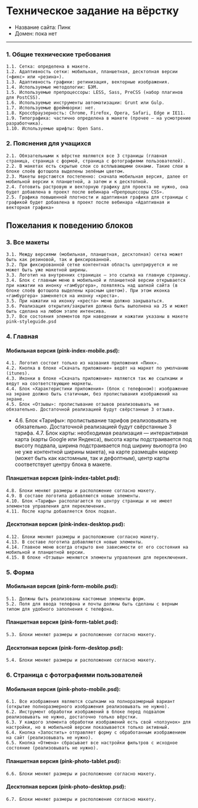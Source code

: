 # Техническое задание на вёрстку

* Название сайта: Пинк
* Домен: пока нет

---

### 1. Общие технические требования

    1.1. Сетка: определена в макете.
    1.2. Адаптивность сетки: мобильная, планшетная, десктопная версии («фикс» или «резина»).
    1.3. Адаптивность графики: ретинизация, векторные изображения.
    1.4. Используемые методологии: БЭМ.
    1.5. Используемые препроцессоры: LESS, Sass, PreCSS (набор плагинов для PostCSS).
    1.6. Используемые инструменты автоматизации: Grunt или Gulp.
    1.7. Используемые фреймворки: нет.
    1.8. Кроссбраузерность: Chrome, Firefox, Opera, Safari, Edge и IE11.
    1.9. Типографика: частично определена в макете (прочее — на усмотрение разработчика).
    1.10. Используемые шрифты: Open Sans.

### 2. Пояснения для учащихся

    2.1. Обязательными к вёрстке являются все 3 страницы (главная страница, страница с формой, страница с фотографиями пользователей).
    2.2. В макетах есть скрытые слои со всплывающими окнами. Такие слои в блоке слоёв фотошопа выделены зелёным цветом.
    2.3. Макеты верстаются постепенно: сначала мобильная версия, далее от мобильной версии к планшетной, а затем и к десктопной.
    2.4. Готовить растровую и векторную графику для проекта не нужно, она будет добавлена в проект после вебинара «Препроцессоры CSS».
    2.5. Графика повышенной плотности и адаптивная графика для страницы с графикой будет добавлена в проект после вебинара «Адаптивная и векторная графика»

## Пожелания к поведению блоков

### 3. Все макеты

    3.1. Между версиями (мобильная, планшетная, десктопная) сетка может быть как резиновой, так и фиксированной.
    3.2. При фиксированной сетке контентная область центрируется и не может быть уже макетной ширины.
    3.3. Логотип на внутренних страницах — это ссылка на главную страницу.
    3.4. Блок с главным меню в мобильной и планшетной версии открывается при нажатии на инонку «гамбургера», появляясь над шапкой сайта (в блоке слоёв фотошопа выделены красным цветом). При этом иконка «гамбургера» заменяется на иконку «креста».
    3.5. При нажатии на иконку «креста» меню должно закрываться.
    3.6. Реализация открытия/закрытия должна быть выполнена на JS и может быть сделана на любом этапе интенсива.
    3.7. Все состояния элементов при наведении и нажатии указаны в макете pink-styleguide.psd

### 4. Главная

#### Мобильная версия (pink-index-mobile.psd):

    4.1. Логотип состоит только из названия приложения «Пинк».
    4.2. Кнопка в блоке «Скачать приложение» ведёт на маркет по умолчанию (itunes).
    4.3. Иконки в блоке «Скачать приложение» являются так же ссылками и ведут на соответствующие маркеты.
    4.4. Блок «Характеристики приложения» (блок с телефоном): изображение на экране должно быть статичным, без пролистывания изображений на экране.
    4.5. Блок «Отзывы»: пролистывание отзывов реализовывать не обязательно. Достаточной реализацией будут свёрстанные 3 отзыва.
 *   4.6. Блок «Тарифы»: пролистывание тарифов реализовывать не обязательно. Достаточной реализацией будут свёрстанные 3 тарифа.
    4.7. Блок карты: необходимая реализация — интерактивная карта (карты Google или Яндекса), высота карты подстраивается под высоту подвала, ширина подстраивается под ширину вьюпорта (но не уже контентной ширины макета), на карте размещён маркер (может быть как кастомным, так и дефолтным), центр карты соответствует центру блока в макете.

#### Планшетная версия (pink-index-tablet.psd):

    4.8. Блоки меняют размеры и расположение согласно макету.
    4.9. В составе логотипа добавляются новые элементы.
    4.10. Блок «Тарифы» располагается по центру страницы и не имеет элементов управления для переключения.
    4.11. После карты добавляется блок подвал.

#### Десктопная версия (pink-index-desktop.psd):

    4.12. Блоки меняют размеры и расположение согласно макету.
    4.13. В составе логотипа добавляются новые элементы.
    4.14. Главное меню всегда открыто вне зависимости от его состояния на мобильной и планшетной версии.
    4.15. В блоке «Отзывы» меняются элементы управления для переключения.

### 5. Форма

#### Мобильная версия (pink-form-mobile.psd):

    5.1. Должны быть реализованы кастомные элементы форм.
    5.2. Поля для ввода телефона и почты должны быть сделаны с верным типом для удобного заполнения с телефона.

#### Планшетная версия (pink-form-tablet.psd):

    5.3. Блоки меняют размеры и расположение согласно макету.

#### Десктопная версия (pink-form-desktop.psd):

    5.4. Блоки меняют размеры и расположение согласно макету.

### 6. Страница с фотографиями пользователей

#### Мобильная версия (pink-photo-mobile.psd):
    6.1. Все изображения являются ссылками на полноразмерный вариант (открытие полноразмерного изображения реализовывать не нужно).
    6.2. Инструмент обработки изображений в блоке перед подвалом реализовывать не нужно, достаточно только вёрстки.
    6.3. У каждого элемента обработки изображений есть свой «ползунок» для настройки, но в мобильной версии показывается только активный.
    6.4. Кнопка «Запостить» отправляет форму с обработанным изображением на сайт (реализовывать не нужно).
    6.5. Кнопка «Отмена» сбрасывает все настройки фильтров с исходное состояние (реализовывать не нужно).

#### Планшетная версия (pink-photo-tablet.psd):

    6.6. Блоки меняют размеры и расположение согласно макету.

#### Десктопная версия (pink-photo-desktop.psd):

    6.7. Блоки меняют размеры и расположение согласно макету.
